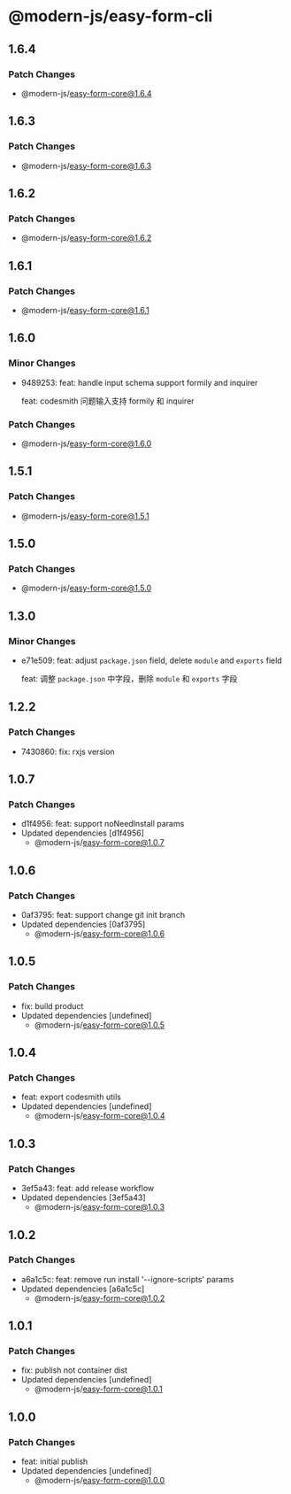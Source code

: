 # @modern-js/easy-form-cli

## 1.6.4

### Patch Changes

- @modern-js/easy-form-core@1.6.4

## 1.6.3

### Patch Changes

- @modern-js/easy-form-core@1.6.3

## 1.6.2

### Patch Changes

- @modern-js/easy-form-core@1.6.2

## 1.6.1

### Patch Changes

- @modern-js/easy-form-core@1.6.1

## 1.6.0

### Minor Changes

- 9489253: feat: handle input schema support formily and inquirer

  feat: codesmith 问题输入支持 formily 和 inquirer

### Patch Changes

- @modern-js/easy-form-core@1.6.0

## 1.5.1

### Patch Changes

- @modern-js/easy-form-core@1.5.1

## 1.5.0

### Patch Changes

- @modern-js/easy-form-core@1.5.0

## 1.3.0

### Minor Changes

- e71e509: feat: adjust `package.json` field, delete `module` and `exports` field

  feat: 调整 `package.json` 中字段，删除 `module` 和 `exports` 字段

## 1.2.2

### Patch Changes

- 7430860: fix: rxjs version

## 1.0.7

### Patch Changes

- d1f4956: feat: support noNeedInstall params
- Updated dependencies [d1f4956]
  - @modern-js/easy-form-core@1.0.7

## 1.0.6

### Patch Changes

- 0af3795: feat: support change git init branch
- Updated dependencies [0af3795]
  - @modern-js/easy-form-core@1.0.6

## 1.0.5

### Patch Changes

- fix: build product
- Updated dependencies [undefined]
  - @modern-js/easy-form-core@1.0.5

## 1.0.4

### Patch Changes

- feat: export codesmith utils
- Updated dependencies [undefined]
  - @modern-js/easy-form-core@1.0.4

## 1.0.3

### Patch Changes

- 3ef5a43: feat: add release workflow
- Updated dependencies [3ef5a43]
  - @modern-js/easy-form-core@1.0.3

## 1.0.2

### Patch Changes

- a6a1c5c: feat: remove run install '--ignore-scripts' params
- Updated dependencies [a6a1c5c]
  - @modern-js/easy-form-core@1.0.2

## 1.0.1

### Patch Changes

- fix: publish not container dist
- Updated dependencies [undefined]
  - @modern-js/easy-form-core@1.0.1

## 1.0.0

### Patch Changes

- feat: initial publish
- Updated dependencies [undefined]
  - @modern-js/easy-form-core@1.0.0
